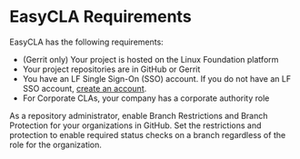 # EasyCLA Requirements

EasyCLA has the following requirements:

* \(Gerrit only\) Your project is hosted on the Linux Foundation platform
* Your project repositories are in GitHub or Gerrit
* You have an LF Single Sign-On \(SSO\) account. If you do not have an LF SSO account, [create an account]().
* For Corporate CLAs, your company has a corporate authority role

As a repository administrator, enable Branch Restrictions and Branch Protection for your organizations in GitHub. Set the restrictions and protection to enable required status checks on a branch regardless of the role for the organization.

